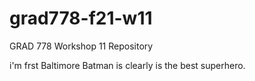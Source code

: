 # grad778-f21-w11
GRAD 778 Workshop 11 Repository

i'm frst Baltimore
Batman is clearly is the best superhero.

